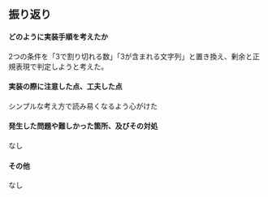 ## 振り返り

#### どのように実装手順を考えたか

2つの条件を「3で割り切れる数」「3が含まれる文字列」と置き換え、剰余と正規表現で判定しようと考えた。

#### 実装の際に注意した点、工夫した点

シンプルな考え方で読み易くなるよう心がけた

#### 発生した問題や難しかった箇所、及びその対処

なし

#### その他

なし
